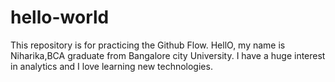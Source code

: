 # hello-world
This repository is for practicing the Github Flow.
HellO, my name is Niharika,BCA graduate from Bangalore city University.
I have a huge interest in analytics and I love learning new technologies.
